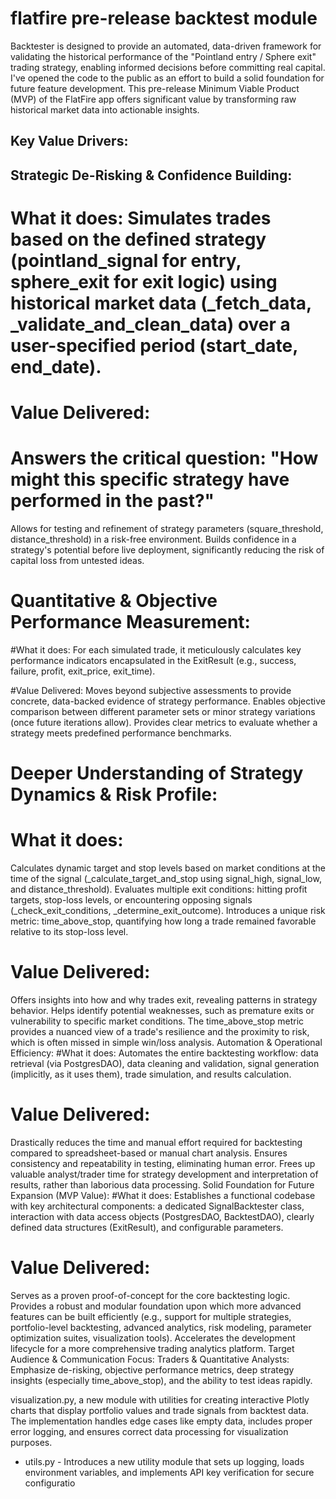# flatfire pre-release backtest module

Backtester is designed to provide an automated, data-driven framework for validating the historical performance of the "Pointland entry / Sphere exit" trading strategy, enabling informed decisions before committing real capital. I've opened the code to the public as an effort to build a solid foundation for future feature development. This pre-release Minimum Viable Product (MVP) of the FlatFire app offers significant value by transforming raw historical market data into actionable insights.

## Key Value Drivers:
## Strategic De-Risking & Confidence Building:
# What it does: Simulates trades based on the defined strategy (pointland_signal for entry, sphere_exit for exit logic) using historical market data (_fetch_data, _validate_and_clean_data) over a user-specified period (start_date, end_date).
# Value Delivered:
# Answers the critical question: "How might this specific strategy have performed in the past?"
Allows for testing and refinement of strategy parameters (square_threshold, distance_threshold) in a risk-free environment.
Builds confidence in a strategy's potential before live deployment, significantly reducing the risk of capital loss from untested ideas.
# Quantitative & Objective Performance Measurement:
#What it does: For each simulated trade, it meticulously calculates key performance indicators encapsulated in the ExitResult (e.g., success, failure, profit, exit_price, exit_time).

#Value Delivered:
Moves beyond subjective assessments to provide concrete, data-backed evidence of strategy performance.
Enables objective comparison between different parameter sets or minor strategy variations (once future iterations allow).
Provides clear metrics to evaluate whether a strategy meets predefined performance benchmarks.

# Deeper Understanding of Strategy Dynamics & Risk Profile:

# What it does:
Calculates dynamic target and stop levels based on market conditions at the time of the signal (_calculate_target_and_stop using signal_high, signal_low, and distance_threshold).
Evaluates multiple exit conditions: hitting profit targets, stop-loss levels, or encountering opposing signals (_check_exit_conditions, _determine_exit_outcome).
Introduces a unique risk metric: time_above_stop, quantifying how long a trade remained favorable relative to its stop-loss level.
# Value Delivered:
Offers insights into how and why trades exit, revealing patterns in strategy behavior.
Helps identify potential weaknesses, such as premature exits or vulnerability to specific market conditions.
The time_above_stop metric provides a nuanced view of a trade's resilience and the proximity to risk, which is often missed in simple win/loss analysis.
Automation & Operational Efficiency:
#What it does: Automates the entire backtesting workflow: data retrieval (via PostgresDAO), data cleaning and validation, signal generation (implicitly, as it uses them), trade simulation, and results calculation.

# Value Delivered:
Drastically reduces the time and manual effort required for backtesting compared to spreadsheet-based or manual chart analysis.
Ensures consistency and repeatability in testing, eliminating human error.
Frees up valuable analyst/trader time for strategy development and interpretation of results, rather than laborious data processing.
Solid Foundation for Future Expansion (MVP Value):
#What it does: Establishes a functional codebase with key architectural components: a dedicated SignalBacktester class, interaction with data access objects (PostgresDAO, BacktestDAO), clearly defined data structures (ExitResult), and configurable parameters.
# Value Delivered:
Serves as a proven proof-of-concept for the core backtesting logic.
Provides a robust and modular foundation upon which more advanced features can be built efficiently (e.g., support for multiple strategies, portfolio-level backtesting, advanced analytics, risk modeling, parameter optimization suites, visualization tools).
Accelerates the development lifecycle for a more comprehensive trading analytics platform.
Target Audience & Communication Focus:
Traders & Quantitative Analysts: Emphasize de-risking, objective performance metrics, deep strategy insights (especially time_above_stop), and the ability to test ideas rapidly.

visualization.py, a new module with utilities for creating interactive Plotly charts that display portfolio values and trade signals from backtest data. The implementation handles edge cases like empty data, includes proper error logging, and ensures correct data processing for visualization purposes.

- utils.py - Introduces a new utility module that sets up logging, loads environment variables, and implements API key verification for secure configuratio
